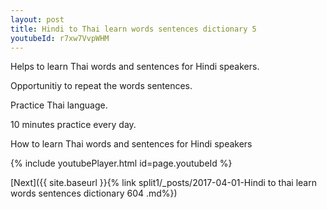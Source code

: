 ```yaml
---
layout: post
title: Hindi to Thai learn words sentences dictionary 5 
youtubeId: r7xw7VvpWHM
---
```

 
 
Helps to learn Thai words and sentences for Hindi speakers.

Opportunitiy to repeat the words sentences. 

Practice Thai language. 
 
10 minutes practice every day. 
 
How to learn Thai words and sentences for Hindi speakers 
 
{% include youtubePlayer.html id=page.youtubeId %}
 
 
[Next]({{ site.baseurl }}{% link  split1/_posts/2017-04-01-Hindi to thai learn words sentences dictionary 604 .md%})
 
